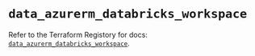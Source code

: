 # `data_azurerm_databricks_workspace`

Refer to the Terraform Registory for docs: [`data_azurerm_databricks_workspace`](https://www.terraform.io/docs/providers/azurerm/d/databricks_workspace).
